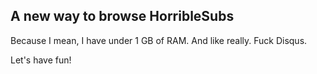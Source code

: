 ## A new way to browse HorribleSubs

Because I mean, I have under 1 GB of RAM.
And like really. Fuck Disqus.

Let's have fun!
